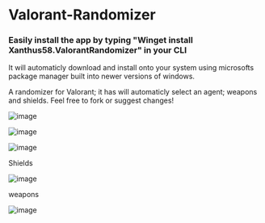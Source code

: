 # Valorant-Randomizer

### Easily install the app by typing "Winget install Xanthus58.ValorantRandomizer" in your CLI
It will automaticly download and install onto your system using microsofts package manager built into newer versions of windows.

A randomizer for Valorant; it has will automaticly select an agent; weapons and shields. Feel free to fork or suggest changes!

![image](https://user-images.githubusercontent.com/66909997/154958757-703a3bd7-5c29-424f-b69b-dc3d9d97dab5.png)

![image](https://user-images.githubusercontent.com/66909997/154958799-e67c2069-305a-4ceb-9a86-2f5fc208d35e.png)

![image](https://user-images.githubusercontent.com/66909997/154958895-64612009-346e-4bef-8481-bb6f7785b382.png)

Shields

![image](https://user-images.githubusercontent.com/66909997/154958946-1396c442-07bb-4b56-ae2e-ade84c28d61b.png)

weapons

![image](https://user-images.githubusercontent.com/66909997/154959080-cdce0ed8-ef5c-4ceb-a29f-407c1499fb89.png)

